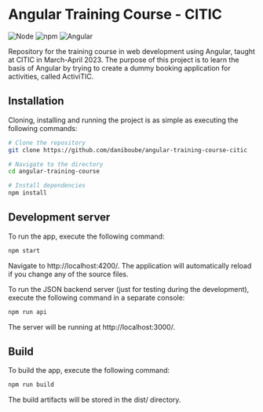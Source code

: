 # Angular Training Course - CITIC

![Node](https://badgen.net/badge/node/v9.6.1/green) ![npm](https://badgen.net/badge/npm/v16.18.0/green) ![Angular](https://badgen.net/badge/angular/v15.2.2/green)

Repository for the training course in web development using Angular, taught at CITIC in March-April 2023. The purpose of this project is to learn the basis of Angular by trying to create a dummy booking application for activities, called ActiviTIC.

## Installation

Cloning, installing and running the project is as simple as executing the following commands:

```bash
# Clone the repository
git clone https://github.com/daniboube/angular-training-course-citic

# Navigate to the directory
cd angular-training-course

# Install dependencies
npm install
```

## Development server

To run the app, execute the following command:

```bash
npm start
```

Navigate to http://localhost:4200/. The application will automatically reload if you change any of the source files.

To run the JSON backend server (just for testing during the development), execute the following command in a separate console:

```bash
npm run api
```

The server will be running at http://localhost:3000/.

## Build

To build the app, execute the following command:

```bash
npm run build
```

The build artifacts will be stored in the dist/ directory.
